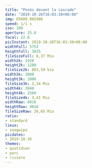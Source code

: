 ```yaml
---
title: "Posés devant la cascade"
date: "2019-10-26T16:03:38+08:00"
img: D5600_002980
speed: 1/1 s
iso: 100
aperture: 25.0
focal: 22.0
picInstant: 2019-10-26T16:03:38+08:00
widthFull: 5753
heightFull: 3835
fileSizeFull: 6,37 Mio
width2k: 1920
height2k: 1280
fileSize2k: 803,59 kio
width3k: 3000
height3k: 2000
fileSize3k: 2,34 Mio
width4k: 3840
height4k: 2560
fileSize4k: 3,41 Mio
widthRaw: 6016
heightRaw: 4016
fileSizeRaw: 26,65 Mio
ratio:
- standard
lieux:
- seogwipo
picdates:
- 2019-10-26
themes:
- quotidien
- parc
- riviere
---
```


